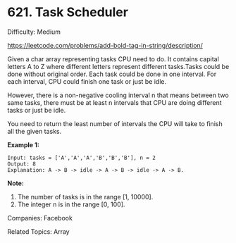 # 621. Task Scheduler

Difficulty: Medium

https://leetcode.com/problems/add-bold-tag-in-string/description/

Given a char array representing tasks CPU need to do. It contains capital letters A to Z where different letters represent different tasks.Tasks could be done without original order. Each task could be done in one interval. For each interval, CPU could finish one task or just be idle.

However, there is a non-negative cooling interval n that means between two same tasks, there must be at least n intervals that CPU are doing different tasks or just be idle.

You need to return the least number of intervals the CPU will take to finish all the given tasks.

**Example 1:**
```
Input: tasks = ['A','A','A','B','B','B'], n = 2
Output: 8
Explanation: A -> B -> idle -> A -> B -> idle -> A -> B.
```
**Note:**
1. The number of tasks is in the range [1, 10000].
2. The integer n is in the range [0, 100].

Companies: Facebook

Related Topics: Array

